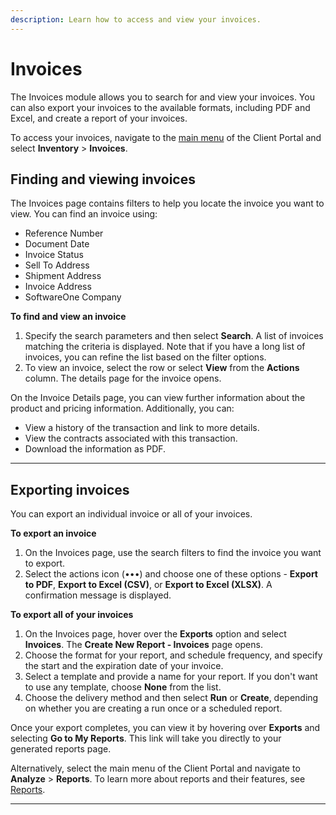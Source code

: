 ```yaml
---
description: Learn how to access and view your invoices.
---
```


# Invoices

The Invoices module allows you to search for and view your invoices. You can also export your invoices to the available formats, including PDF and Excel, and create a report of your invoices.&#x20;

To access your invoices, navigate to the [main menu](../using-the-client-portal/navigate-the-home-page.md#main-menu) of the Client Portal and select **Inventory** > **Invoices**.&#x20;

## Finding and viewing invoices

The Invoices page contains filters to help you locate the invoice you want to view. You can find an invoice using:

* Reference Number
* Document Date
* Invoice Status
* Sell To Address
* Shipment Address
* Invoice Address
* SoftwareOne Company

**To find and view an invoice**

1. Specify the search parameters and then select **Search**. A list of invoices matching the criteria is displayed. Note that if you have a long list of invoices, you can refine the list based on the filter options.&#x20;
2. To view an invoice, select the row or select **View** from the **Actions** column. The details page for the invoice opens.

On the Invoice Details page, you can view further information about the product and pricing information. Additionally, you can:

* View a history of the transaction and link to more details.
* View the contracts associated with this transaction.
* Download the information as PDF.

***

## **Exporting invoices**

You can export an individual invoice or all of your invoices.

**To export an invoice**

1. On the Invoices page, use the search filters to find the invoice you want to export.
2. Select the actions icon (•••)  and choose one of these options - **Export to PDF**, **Export to Excel (CSV)**, or **Export to Excel (XLSX)**. A confirmation message is displayed.

**To export all of your invoices**

1. On the Invoices page, hover over the **Exports** option and select **Invoices**. The **Create New Report - Invoices** page opens.
2. Choose the format for your report, and schedule frequency, and specify the start and the expiration date of your invoice.&#x20;
3. Select a template and provide a name for your report. If you don't want to use any template, choose **None** from the list.&#x20;
4. Choose the delivery method and then select **Run** or **Create**, depending on whether you are creating a run once or a scheduled report.

Once your export completes, you can view it by hovering over **Exports** and selecting **Go to My Reports**. This link will take you directly to your generated reports page.&#x20;

Alternatively, select the main menu of the Client Portal and navigate to **Analyze** > **Reports**. To learn more about reports and their features, see [Reports](../analytics-and-reports/reports/).

***
